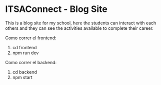 # ITSAConnect - Blog Site

This is a blog site for my school, here the students can interact with each others and they can see the activities available to complete their career.

Como correr el frontend:
1. cd frontend
2. npm run dev

Como correr el backend:
1. cd backend
2. npm start